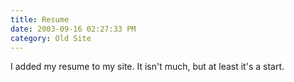 ```yaml
---
title: Resume
date: 2003-09-16 02:27:33 PM
category: Old Site
---
```


I added my resume to my site. It isn't much, but at least it's a start.
